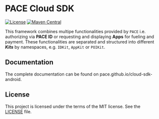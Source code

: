 # PACE Cloud SDK

[![License](https://img.shields.io/github/license/pace/cloud-sdk-android)](https://github.com/pace/cloud-sdk-android/blob/master/LICENSE.md)
[![Maven Central](https://img.shields.io/maven-central/v/cloud.pace/sdk)](https://search.maven.org/artifact/cloud.pace/sdk)

This framework combines multipe functionalities provided by `PACE` i.e. authorizing via **PACE ID** or requesting and displaying **Apps** for fueling and payment. These functionalities are separated and structured into different ***Kits*** by namespaces, e.g. `IDKit`, `AppKit` or `POIKit`.

## Documentation

The complete documentation can be found on pace.github.io/cloud-sdk-android.

## License

This project is licensed under the terms of the MIT license. See the [LICENSE](LICENSE.md) file.
